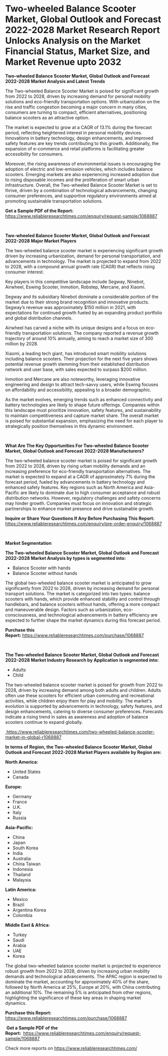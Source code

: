 <p><h1>Two-wheeled Balance Scooter Market, Global Outlook and Forecast 2022-2028 Market Research Report Unlocks Analysis on the Market Financial Status, Market Size, and Market Revenue upto 2032</h1></p><p><strong>Two-wheeled Balance Scooter Market, Global Outlook and Forecast 2022-2028 Market Analysis and Latest Trends</strong></p>
<p><p>The Two-wheeled Balance Scooter Market is poised for significant growth from 2022 to 2028, driven by increasing demand for personal mobility solutions and eco-friendly transportation options. With urbanization on the rise and traffic congestion becoming a major concern in many cities, consumers are turning to compact, efficient alternatives, positioning balance scooters as an attractive option.</p><p>The market is expected to grow at a CAGR of 13.1% during the forecast period, reflecting heightened interest in personal mobility devices. Innovations in battery technology, design enhancements, and improved safety features are key trends contributing to this growth. Additionally, the expansion of e-commerce and retail platforms is facilitating greater accessibility for consumers.</p><p>Moreover, the rising awareness of environmental issues is encouraging the adoption of electric and low-emission vehicles, which includes balance scooters. Emerging markets are also experiencing increased adoption due to rising disposable incomes and the proliferation of smart urban infrastructure. Overall, the Two-wheeled Balance Scooter Market is set to thrive, driven by a combination of technological advancements, changing consumer preferences, and supportive regulatory environments aimed at promoting sustainable transportation solutions.</p></p>
<p><strong>Get a Sample PDF of the Report:&nbsp;</strong> <a href="https://www.reliableresearchtimes.com/enquiry/request-sample/1068887?utm_campaign=2956&utm_medium=2&utm_source=Github&utm_content=ia&utm_term=21032025&utm_id=two-wheeled-balance-scooter-market-global-outlook-and-forecast-2022-2028">https://www.reliableresearchtimes.com/enquiry/request-sample/1068887</a></p>
<p>&nbsp;</p>
<p><strong>Two-wheeled Balance Scooter Market, Global Outlook and Forecast 2022-2028 Major Market Players</strong></p>
<p><p>The two-wheeled balance scooter market is experiencing significant growth driven by increasing urbanization, demand for personal transportation, and advancements in technology. The market is projected to expand from 2022 to 2028, with a compound annual growth rate (CAGR) that reflects rising consumer interest.</p><p>Key players in this competitive landscape include Segway, Ninebot, Airwheel, Eswing Scooter, Inmotion, Robstep, Mercane, and Xiaomi. </p><p>Segway and its subsidiary Ninebot dominate a considerable portion of the market due to their strong brand recognition and innovative products. Segway’s revenue was approximately $150 million in 2021, with expectations for continued growth fueled by an expanding product portfolio and global distribution channels.</p><p>Airwheel has carved a niche with its unique designs and a focus on eco-friendly transportation solutions. The company reported a revenue growth trajectory of around 10% annually, aiming to reach a market size of 300 million by 2028.</p><p>Xiaomi, a leading tech giant, has introduced smart mobility solutions including balance scooters. Their projection for the next five years shows potential revenue growth stemming from their established distribution network and user base, with sales expected to surpass $200 million.</p><p>Inmotion and Mercane are also noteworthy, leveraging innovative engineering and design to attract tech-savvy users, while Eswing focuses on affordability and accessibility, appealing to a broader demographic.</p><p>As the market evolves, emerging trends such as enhanced connectivity and battery technologies are likely to shape future offerings. Companies within this landscape must prioritize innovation, safety features, and sustainability to maintain competitiveness and capture market share. The overall market is poised for substantial expansion, emphasizing the need for each player to strategically position themselves in this dynamic environment.</p></p>
<p>&nbsp;</p>
<p><strong>What Are The Key Opportunities For Two-wheeled Balance Scooter Market, Global Outlook and Forecast 2022-2028 Manufacturers?</strong></p>
<p><p>The two-wheeled balance scooter market is poised for significant growth from 2022 to 2028, driven by rising urban mobility demands and an increasing preference for eco-friendly transportation alternatives. The market is expected to expand at a CAGR of approximately 7% during the forecast period, fueled by advancements in battery technology and enhanced safety features. Key regions such as North America and Asia-Pacific are likely to dominate due to high consumer acceptance and robust distribution networks. However, regulatory challenges and safety concerns may hinder growth. Companies must focus on innovation and strategic partnerships to enhance market presence and drive sustainable growth.</p></p>
<p><strong>Inquire or Share Your Questions If Any Before Purchasing This Report:</strong> <a href="https://www.reliableresearchtimes.com/enquiry/pre-order-enquiry/1068887?utm_campaign=2956&utm_medium=2&utm_source=Github&utm_content=ia&utm_term=21032025&utm_id=two-wheeled-balance-scooter-market-global-outlook-and-forecast-2022-2028">https://www.reliableresearchtimes.com/enquiry/pre-order-enquiry/1068887</a></p>
<p>&nbsp;</p>
<p><strong>Market Segmentation</strong></p>
<p><strong>The Two-wheeled Balance Scooter Market, Global Outlook and Forecast 2022-2028 Market Analysis by types is segmented into:</strong></p>
<p><ul><li>Balance Scooter with hands</li><li>Balance Scooter without hands</li></ul></p>
<p><p>The global two-wheeled balance scooter market is anticipated to grow significantly from 2022 to 2028, driven by increasing demand for personal transport solutions. The market is categorized into two types: balance scooters with hands, which provide enhanced stability and control through handlebars, and balance scooters without hands, offering a more compact and maneuverable design. Factors such as urbanization, eco-consciousness, and technological advancements in battery efficiency are expected to further shape the market dynamics during this forecast period.</p></p>
<p><strong>Purchase this Report:&nbsp;</strong><a href="https://www.reliableresearchtimes.com/purchase/1068887?utm_campaign=2956&utm_medium=2&utm_source=Github&utm_content=ia&utm_term=21032025&utm_id=two-wheeled-balance-scooter-market-global-outlook-and-forecast-2022-2028">https://www.reliableresearchtimes.com/purchase/1068887</a></p>
<p>&nbsp;</p>
<p><strong>The Two-wheeled Balance Scooter Market, Global Outlook and Forecast 2022-2028 Market Industry Research by Application is segmented into:</strong></p>
<p><ul><li>Adults</li><li>Child</li></ul></p>
<p><p>The two-wheeled balance scooter market is poised for growth from 2022 to 2028, driven by increasing demand among both adults and children. Adults often use these scooters for efficient urban commuting and recreational activities, while children enjoy them for play and mobility. The market's evolution is supported by advancements in technology, safety features, and design enhancements, catering to diverse consumer preferences. Forecasts indicate a rising trend in sales as awareness and adoption of balance scooters continue to expand globally.</p></p>
<p><a href="https://www.reliableresearchtimes.com/two-wheeled-balance-scooter-market-in-global-r1068887?utm_campaign=2956&utm_medium=2&utm_source=Github&utm_content=ia&utm_term=21032025&utm_id=two-wheeled-balance-scooter-market-global-outlook-and-forecast-2022-2028">&nbsp;https://www.reliableresearchtimes.com/two-wheeled-balance-scooter-market-in-global-r1068887</a></p>
<p><strong>In terms of Region, the Two-wheeled Balance Scooter Market, Global Outlook and Forecast 2022-2028 Market Players available by Region are:</strong></p>
<p>
    <p> <strong> North America: </strong>
        <ul>
            <li>United States</li>
            <li>Canada</li>
        </ul>
        </p> 
    <p> <strong> Europe: </strong>
        <ul>
            <li>Germany</li>
            <li>France</li>
            <li>U.K.</li>
            <li>Italy</li>
            <li>Russia</li>
        </ul>
        </p> 
    <p> <strong> Asia-Pacific: </strong>
        <ul>
            <li>China</li>
            <li>Japan</li>
            <li>South Korea</li>
            <li>India</li>
            <li>Australia</li>
            <li>China Taiwan</li>
            <li>Indonesia</li>
            <li>Thailand</li>
            <li>Malaysia</li>
        </ul>
        </p> 
    <p> <strong> Latin America: </strong>
        <ul>
            <li>Mexico</li>
            <li>Brazil</li>
            <li>Argentina Korea</li>
            <li>Colombia</li>
        </ul>
        </p> 
    <p> <strong> Middle East & Africa: </strong>
        <ul>
            <li>Turkey</li>
            <li>Saudi</li>
            <li>Arabia</li>
            <li>UAE</li>
            <li>Korea</li>
        </ul>
    </p>
    </p>
<p><p>The global two-wheeled balance scooter market is projected to experience robust growth from 2022 to 2028, driven by increasing urban mobility demands and technological advancements. The APAC region is expected to dominate the market, accounting for approximately 40% of the share, followed by North America at 25%, Europe at 20%, with China contributing an additional 10%. The remaining 5% is anticipated from other regions, highlighting the significance of these key areas in shaping market dynamics.</p></p>
<p><strong>Purchase this Report: </strong><a href="https://www.reliableresearchtimes.com/purchase/1068887?utm_campaign=2956&utm_medium=2&utm_source=Github&utm_content=ia&utm_term=21032025&utm_id=two-wheeled-balance-scooter-market-global-outlook-and-forecast-2022-2028">https://www.reliableresearchtimes.com/purchase/1068887</a></p>
<p>&nbsp;<strong>Get a Sample PDF of the Report:&nbsp;&nbsp;</strong><a href="https://www.reliableresearchtimes.com/enquiry/request-sample/1068887?utm_campaign=2956&utm_medium=2&utm_source=Github&utm_content=ia&utm_term=21032025&utm_id=two-wheeled-balance-scooter-market-global-outlook-and-forecast-2022-2028">https://www.reliableresearchtimes.com/enquiry/request-sample/1068887</a></p>
<p><strong></strong></p>
<p>Check more reports on <a href="https://www.reliableresearchtimes.com/?utm_campaign=2956&utm_medium=2&utm_source=Github&utm_content=ia&utm_term=21032025&utm_id=two-wheeled-balance-scooter-market-global-outlook-and-forecast-2022-2028">https://www.reliableresearchtimes.com/</a></p>